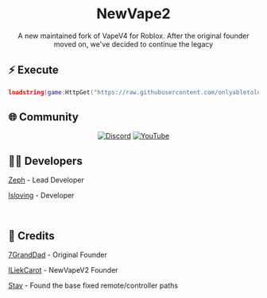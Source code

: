 <div align="center">
  
  # NewVape2

  <p>A new maintained fork of VapeV4 for Roblox. After the original founder moved on, we've decided to continue the legacy 

</div>

## ⚡ Execute

```lua
loadstring(game:HttpGet("https://raw.githubusercontent.com/onlyabletolove/NewVape2/main/NewMainScript.lua", true))()
```

## 🌐 Community

<div align="center">
  
  [![Discord](https://img.shields.io/badge/Discord-Join%20Now-5865F2?style=for-the-badge&logo=discord&logoColor=white)](https://discord.gg/37PdRkKtG2)
  [![YouTube](https://img.shields.io/badge/YouTube-Subscribe-FF0000?style=for-the-badge&logo=youtube&logoColor=white)](https://www.youtube.com/@zephthecutie)
  
</div>

## 👨‍💻 Developers



[Zeph](https://slat.cc/zephhh) - Lead Developer

[Isloving](https://github.com/onlyabletolove) - Developer



<br/>

## 🙏 Credits

[7GrandDad](https://github.com/7GrandDadPGN) - Original Founder

[ILiekCarot](https://github.com/ILiekCarot) - NewVapeV2 Founder

[Stav](https://github.com/sstvskids/VapeV4ForRoblox) - Found the base fixed remote/controller paths
